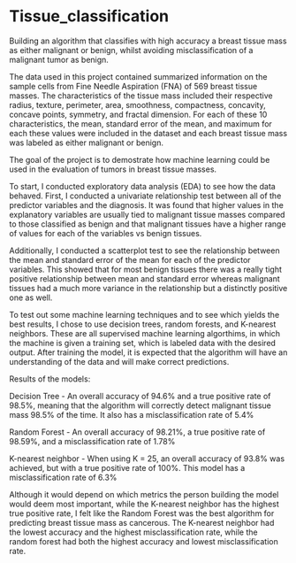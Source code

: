 # Tissue_classification
Building an algorithm that classifies with high accuracy a breast tissue mass as either malignant or benign, whilst avoiding misclassification of a malignant tumor as benign. 

The data used in this project contained summarized information on the sample cells from Fine Needle Aspiration (FNA) of 569 breast tissue masses. The characteristics of the tissue mass included their respective radius, texture, perimeter, area, smoothness, compactness, concavity, concave points, symmetry, and fractal dimension. For each of these 10 characteristics, the mean, standard error of the mean, and maximum for each these values were included in the dataset and each breast tissue mass was labeled as either malignant or benign. 

The goal of the project is to demostrate how machine learning could be used in the evaluation of tumors in breast tissue masses. 

To start, I conducted exploratory data analysis (EDA) to see how the data behaved. First, I conducted a univariate relationship test between all of the predictor variables and the diagnosis. It was found that higher values in the explanatory variables are usually tied to malignant tissue masses compared to those classified as benign and that malignant tissues have a higher range of values for each of the variables vs benign tissues.

Additionally, I conducted a scatterplot test to see the relationship between the mean and standard error of the mean for each of the predictor variables. This showed that for most benign tissues there was a really tight positive relationship between mean and standard error whereas malignant tissues had a much more variance in the relationship but a distinctly positive one as well.


To test out some machine learning techniques and to see which yields the best results, I chose to use decision trees, random forests, and K-nearest neighbors. These are all supervised machine learning algorthims, in which the machine is given a training set, which is labeled data with the desired output. After training the model, it is expected that the algorithm will have an understanding of the data and will make correct predictions. 

Results of the models:

Decision Tree - An overall accuracy of 94.6% and a true positive rate of 98.5%, meaning that the algorithm will correctly detect malignant tissue mass 98.5% of the time. It also has a misclassification rate of 5.4%

Random Forest - An overall accuracy of 98.21%, a true positive rate of 98.59%, and a misclassification rate of 1.78%

K-nearest neighbor - When using K = 25, an overall accuracy of 93.8% was achieved, but with a true positive rate of 100%. This model has a misclassification rate of 6.3%

Although it would depend on which metrics the person building the model would deem most important, while the K-nearest neighbor has the highest true positive rate, I felt like the Random Forest was the best algorithm for predicting breast tissue mass as cancerous. The K-nearest neighbor had the lowest accuracy and the highest misclassification rate, while the random forest had both the highest accuracy and lowest misclassification rate. 
